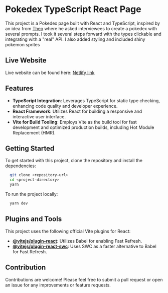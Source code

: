 # Pokedex TypeScript React Page

This project is a Pokedex page built with React and TypeScript, inspired by an idea from [Theo](https://t3-tools.notion.site/Pokedex-Problem-90f9dcfff10d4418a6fad44581b1ecff) where he asked interviewees to create a pokedex with several prompts. I took it several steps forward with the types clickable and integrating with a "real" API. I also added styling and included shiny pokemon sprites

## Live Website

Live website can be found here: [Netlify link](https://react-ts-pokedex.netlify.app/)

## Features

- **TypeScript Integration**: Leverages TypeScript for static type checking, enhancing code quality and developer experience.
- **React Framework**: Utilizes React for building a responsive and interactive user interface.
- **Vite for Build Tooling**: Employs Vite as the build tool for fast development and optimized production builds, including Hot Module Replacement (HMR).

## Getting Started

To get started with this project, clone the repository and install the dependencies:

```bash
  git clone <repository-url>
  cd <project-directory>
  yarn
```

To run the project locally:

```bash
  yarn dev
```

## Plugins and Tools

This project uses the following official Vite plugins for React:

- **[@vitejs/plugin-react](https://github.com/vitejs/vite-plugin-react/blob/main/packages/plugin-react/README.md)**: Utilizes Babel for enabling Fast Refresh.
- **[@vitejs/plugin-react-swc](https://github.com/vitejs/vite-plugin-react-swc)**: Uses SWC as a faster alternative to Babel for Fast Refresh.

## Contribution

Contributions are welcome! Please feel free to submit a pull request or open an issue for any improvements or feature requests.
